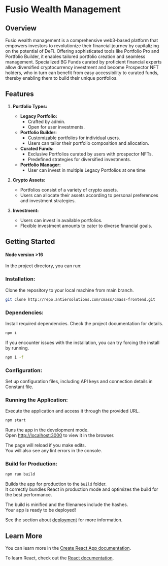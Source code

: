 # Fusio Wealth Management

## Overview

Fusio wealth management is a comprehensive web3-based platform that empowers investors to revolutionize their financial journey by capitalizing on the potential of DeFi. Offering sophisticated tools like Portfolio Pro and Portfolio Builder, it enables tailored portfolio creation and seamless management. Specialized BG Funds curated by proficient financial experts allow diversified cryptocurrency investment and become Prospector NFT holders, who in turn can benefit from easy accessibility to curated funds, thereby enabling them to build their unique portfolios.

## Features

1. **Portfolio Types:**
   - **Legacy Portfolio:**
     - Crafted by admin.
     - Open for user investments.
   - **Portfolio Builder:**
     - Customizable portfolios for individual users.
     - Users can tailor their portfolio composition and allocation.
   - **Curated Funds:**
     - Exclusive Portfolios curated by users with prospector NFTs.
     - Predefined strategies for diversified investments.
   - **Portfolio Manager:**
     - User can invest in multiple Legacy Portfolios at one time

2. **Crypto Assets:**
   - Portfolios consist of a variety of crypto assets.
   - Users can allocate their assets according to personal preferences and investment strategies.

3. **Investment:**
   - Users can invest in available portfolios.
   - Flexible investment amounts to cater to diverse financial goals.


## Getting Started
#### Node version >16
In the project directory, you can run:
### Installation:
Clone the repository to your local machine from main branch.
```bash
git clone http://repo.antiersolutions.com/cmass/cmass-frontend.git
```
### Dependencies:
Install required dependencies. Check the project documentation for details.
```bash
npm i
```
If you encounter issues with the installation, you can try forcing the install by running.
```bash
npm i -f
```
### Configuration:
Set up configuration files, including API keys and connection details in Constant file.
### Running the Application:
Execute the application and access it through the provided URL.
```bash
npm start
```
Runs the app in the development mode.\
Open [http://localhost:3000](http://localhost:3000) to view it in the browser.

The page will reload if you make edits.\
You will also see any lint errors in the console.

### Build for Production:
```bash
npm run build
```

Builds the app for production to the `build` folder.\
It correctly bundles React in production mode and optimizes the build for the best performance.

The build is minified and the filenames include the hashes.\
Your app is ready to be deployed!

See the section about [deployment](https://facebook.github.io/create-react-app/docs/deployment) for more information.


## Learn More

You can learn more in the [Create React App documentation](https://facebook.github.io/create-react-app/docs/getting-started).

To learn React, check out the [React documentation](https://reactjs.org/).